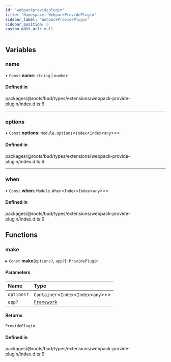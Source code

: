 ```yaml
---
id: "webpackprovideplugin"
title: "Namespace: WebpackProvidePlugin"
sidebar_label: "WebpackProvidePlugin"
sidebar_position: 0
custom_edit_url: null
---
```


## Variables

### name

• `Const` **name**: `string` \| `number`

#### Defined in

packages/@roots/bud/types/extensions/webpack-provide-plugin/index.d.ts:6

___

### options

• `Const` **options**: `Module.Options`<`Index`<`Index`<`any`\>\>\>

#### Defined in

packages/@roots/bud/types/extensions/webpack-provide-plugin/index.d.ts:6

___

### when

• `Const` **when**: `Module.When`<`Index`<`Index`<`any`\>\>\>

#### Defined in

packages/@roots/bud/types/extensions/webpack-provide-plugin/index.d.ts:6

## Functions

### make

▸ `Const` **make**(`options?`, `app?`): `ProvidePlugin`

#### Parameters

| Name | Type |
| :------ | :------ |
| `options?` | `Container`<`Index`<`Index`<`any`\>\>\> |
| `app?` | [`Framework`](../classes/framework.md) |

#### Returns

`ProvidePlugin`

#### Defined in

packages/@roots/bud/types/extensions/webpack-provide-plugin/index.d.ts:6

